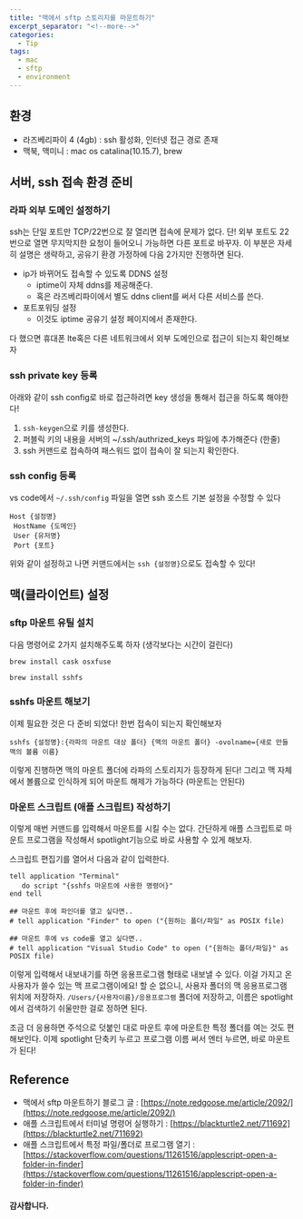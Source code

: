 ```yaml
---
title: "맥에서 sftp 스토리지를 마운트하기"
excerpt_separator: "<!--more-->"
categories:
  - Tip
tags:
  - mac
  - sftp
  - environment
---
```


## 환경
* 라즈베리파이 4 (4gb) : ssh 활성화, 인터넷 접근 경로 존재
* 맥북, 맥미니 : mac os catalina(10.15.7), brew

## 서버, ssh 접속 환경 준비

### 라파 외부 도메인 설정하기
 ssh는 단일 포트만 TCP/22번으로 잘 열리면 접속에 문제가 없다. 단! 외부 포트도 22번으로 열면 무지막지한 요청이 들어오니 가능하면 다른 포트로 바꾸자. 이 부분은 자세히 설명은 생략하고, 공유기 환경 가정하에 다음 2가지만 진행하면 된다.

* ip가 바뀌어도 접속할 수 있도록 DDNS 설정
  * iptime이 자체 ddns를 제공해준다.
  * 혹은 라즈베리파이에서 별도 ddns client를 써서 다른 서비스를 쓴다.
* 포트포워딩 설정
  * 이것도 iptime 공유기 설정 페이지에서 존재한다.

 다 했으면 휴대폰 lte혹은 다른 네트워크에서 외부 도메인으로 접근이 되는지 확인해보자

### ssh private key 등록
 아래와 같이 ssh config로 바로 접근하려면 key 생성을 통해서 접근을 하도록 해야한다!
1. `ssh-keygen`으로 키를 생성한다.
2. 퍼블릭 키의 내용을 서버의 ~/.ssh/authrized_keys 파일에 추가해준다 (한줄)
3. ssh 커맨드로 접속하여 패스워드 없이 접속이 잘 되는지 확인한다.

### ssh config 등록
 vs code에서 `~/.ssh/config` 파일을 열면 ssh 호스트 기본 설정을 수정할 수 있다

```
Host {설정명}
 HostName {도메인}
 User {유저명}
 Port {포트}
```
위와 같이 설정하고 나면 커맨드에서는 `ssh {설정명}`으로도 접속할 수 있다!

## 맥(클라이언트) 설정

### sftp 마운트 유틸 설치
 다음 명령어로 2가지 설치해주도록 하자 (생각보다는 시간이 걸린다)

 `brew install cask osxfuse`

 `brew install sshfs`

### sshfs 마운트 해보기
 이제 필요한 것은 다 준비 되었다! 한번 접속이 되는지 확인해보자

 `sshfs {설정명}:{라파의 마운트 대상 폴더} {맥의 마운트 폴더} -ovolname={새로 만들 맥의 볼륨 이름}`

 이렇게 진행하면 맥의 마운트 폴더에 라파의 스토리지가 등장하게 된다! 그리고 맥 자체에서 볼륨으로 인식하게 되어 마운트 해제가 가능하다 (마운트는 안된다)

### 마운트 스크립트 (애플 스크립트) 작성하기
 이렇게 매번 커맨드를 입력해서 마운트를 시킬 수는 없다. 간단하게 애플 스크립트로 마운트 프로그램을 작성해서 spotlight기능으로 바로 사용할 수 있게 해보자.
 
 스크립트 편집기를 열어서 다음과 같이 입력한다.
 ```
tell application "Terminal"
	do script "{sshfs 마운트에 사용한 명령어}"
end tell

## 마운트 후에 파인더를 열고 싶다면..
# tell application "Finder" to open ("{원하는 폴더/파일" as POSIX file)

## 마운트 후에 vs code를 열고 싶다면..
# tell application "Visual Studio Code" to open ("{원하는 폴더/파일}" as POSIX file)

 ```
 이렇게 입력해서 내보내기를 하면 응용프로그램 형태로 내보낼 수 있다. 이걸 가지고 온 사용자가 쓸수 있는 맥 프로그램이에요! 할 순 없으니, 사용자 폴더의 맥 응용프로그램 위치에 저장하자. `/Users/{사용자이름}/응용프로그램` 폴더에 저장하고, 이름은 spotlight에서 검색하기 쉬울만한 걸로 정하면 된다.

 조금 더 응용하면 주석으로 덧붙인 대로 마운트 후에 마운트한 특정 폴더를 여는 것도 편해보인다.
 이제 spotlight 단축키 누르고 프로그램 이름 써서 엔터 누르면, 바로 마운트가 된다!

## Reference
* 맥에서 sftp 마운트하기 블로그 글 : [https://note.redgoose.me/article/2092/](https://note.redgoose.me/article/2092/)
* 애플 스크립트에서 터미널 명령어 실행하기 : [https://blackturtle2.net/711692](https://blackturtle2.net/711692)
* 애플 스크립트에서 특정 파일/폴더로 프로그램 열기 : [https://stackoverflow.com/questions/11261516/applescript-open-a-folder-in-finder](https://stackoverflow.com/questions/11261516/applescript-open-a-folder-in-finder)

#### 감사합니다.
